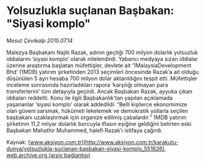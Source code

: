 # Yolsuzlukla suçlanan Başbakan: "Siyasi komplo"

*Mesut Çevikalp 2015.07.14*

<div class="pNewsDetailMainContent" itemprop="articleBody">
 <p>
  Malezya Başbakanı Najib Razak, adının geçtiği 700 milyon dolarlık yolsuzluk iddialarını ‘siyasi komplo’ olarak nitelendirdi. Yabancı medyaya sızan iddialar üzerine araştırma başlatan müfettişler, devlete ait ‘1MalaysiaDevelopment Bhd’ (1MDB) yatırım şirketinden 2013 seçimleri öncesinde Razak’a ait olduğu düşünülen 5 ayrı hesaba 700 milyon dolar aktarıldığını tespit etti. Müfettişler inceleme sonrasında hazırladıkları rapora ‘karşılığı olmayan para transferlerini’ tüm detayıyla geçirdi. Ancak Başbakan Razak, ayyuka çıkan iddiaları reddetti. Konu ile ilgili Başbakanlık’tan yapılan açıklamada yaşananlar ‘siyasi komplo’ olarak addedildi: “Belli kişilerce ekonomimize olan güveni sarsmak, hükümeti lekelemek ve demokratik yollarla seçilen başbakanı uzaklaştırmak için organize edilmiş çabalardır.” 1MDB yatırım şirketinin 11,2 milyar dolarlık borcuyla iflasın eşiğine geldiğini belirten eski Başbakan Mahathir Muhammed, halefi Razak’ı istifaya çağırdı.
 </p>
</div>


Kaynak: [www.aksiyon.com.tr](http://www.aksiyon.com.tr/karakutu-dunya/yolsuzlukla-suclanan-basbakan-siyasi-komplo_551626), [web.archive.org (arşiv bağlantısı)](http://web.archive.org/web/20150731112343/http://www.aksiyon.com.tr/karakutu-dunya/yolsuzlukla-suclanan-basbakan-siyasi-komplo_551626)
